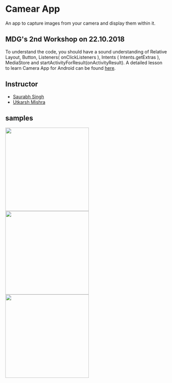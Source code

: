# Camear App
An app to capture images from your camera and display them within it.

## MDG's 2nd Workshop on 22.10.2018

To understand the code, you should have a sound understanding of Relative Layout, Button, Listeners( onClickListeners ), Intents ( Intents.getExtras ), MediaStore and startActivityForResult(onActivityResult).
A detailed lesson to learn Camera App for Android can be found [here](https://www.simplifiedcoding.net/android-camera-app-tutorial-create-a-simple-camera-app/).


## Instructor
* [Saurabh Singh](https://github.com/singh-saurabh)
* [Utkarsh Mishra](https://github.com/UtkarshMishra04)


## samples
<img src="/CameraApp/images/im1.png" align="left" width="260" >
<img src="/CameraApp/images/im2.png" align="center" width="260" >
<img src="/CameraApp/images/im3.png" align="left" width="260" >

